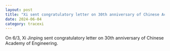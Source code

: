 ```yaml
---
layout: post
title: "Xi sent congratulatory letter on 30th anniversary of Chinese Academy of Engineering"
date: 2024-06-04
category: tracexi
---
```


On 6/3, Xi Jinping sent congratulatory letter on 30th anniversary of Chinese Academy of Engineering.

